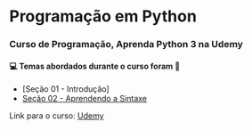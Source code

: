 # Programação em Python
### Curso de Programação, Aprenda Python 3 na Udemy 
#### :computer: Temas abordados durante o curso foram :rocket:
- [Seção 01 - Introdução]
- [Seção 02 - Aprendendo a Sintaxe](https://github.com/romulovieira777/Aprenda_Python_3/tree/main/Se%C3%A7%C3%A3o%2002%20-%20Aprendendo%20a%20Sintaxe)


Link para o curso: [Udemy](https://www.udemy.com/course/aprenda-python-3-em-6h/)
